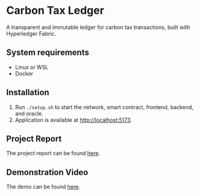 # Carbon Tax Ledger
A transparent and immutable ledger for carbon tax transactions, built with Hyperledger Fabric.

## System requirements
- Linux or WSL
- Docker

## Installation
1. Run `./setup.sh` to start the network, smart contract, frontend, backend, and oracle.
2. Application is available at [http://localhost:5173](http://localhost:5173).

## Project Report
The project report can be found [here](https://docs.google.com/document/d/1vhg3dfoV7gdtfgZjkNNq874-r6OuXZxl8e0RltanHxY/edit?usp=sharing).

## Demonstration Video
The demo can be found [here](https://www.youtube.com/watch?v=VgOTLik7JSg&ab_channel=BrianKheng).
